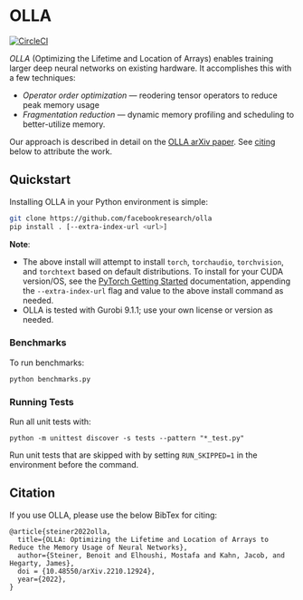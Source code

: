 # OLLA

[![CircleCI](https://img.shields.io/circleci/build/github/facebookresearch/MODel_opt?label=CircleCI)](https://app.circleci.com/pipelines/github/facebookresearch/OLLA)

*OLLA* (Optimizing the Lifetime and Location of Arrays) enables training larger deep neural networks on existing hardware. It accomplishes this with a few techniques:
- *Operator order optimization* — reodering tensor operators to reduce peak memory usage
- *Fragmentation reduction* — dynamic memory profiling and scheduling to better-utilize memory.

Our approach is described in detail on the [OLLA arXiv paper](https://arxiv.org/abs/2210.12924). See [citing](#citation) below to attribute the work.

## Quickstart
Installing OLLA in your Python environment is simple:
```bash
git clone https://github.com/facebookresearch/olla
pip install . [--extra-index-url <url>]
```
**Note**:
- The above install will attempt to install `torch`, `torchaudio`, `torchvision`, and `torchtext` based on default distributions. To install for your CUDA version/OS, see the [PyTorch Getting Started](https://pytorch.org/get-started/locally/) documentation, appending the `--extra-index-url` flag and value to the above install command as needed.
- OLLA is tested with Gurobi 9.1.1; use your own license or version as needed.

### Benchmarks
To run benchmarks:
```
python benchmarks.py
```

### Running Tests
Run all unit tests with:
```
python -m unittest discover -s tests --pattern "*_test.py"
```

Run unit tests that are skipped with by setting `RUN_SKIPPED=1` in the environment before the command.

## Citation

If you use OLLA, please use the below BibTex for citing:
```text
@article{steiner2022olla,
  title={OLLA: Optimizing the Lifetime and Location of Arrays to Reduce the Memory Usage of Neural Networks},
  author={Steiner, Benoit and Elhoushi, Mostafa and Kahn, Jacob, and Hegarty, James},
  doi = {10.48550/arXiv.2210.12924},
  year={2022},
}
```
